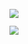 ![](https://upload-images.jianshu.io/upload_images/5780538-37fa21619522b442.jpg?imageMogr2/auto-orient/strip%7CimageView2/2/w/1240)

![](https://upload-images.jianshu.io/upload_images/5780538-ebe657e1592ba262.jpg?imageMogr2/auto-orient/strip%7CimageView2/2/w/1240)

